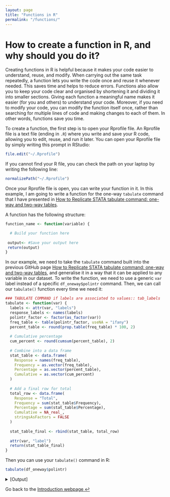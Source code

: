 ```yaml
---
layout: page
title: "Functions in R"
permalink: "/functions/"
---
```

<head>
  <!-- Google tag (gtag.js) -->
<script async src="https://www.googletagmanager.com/gtag/js?id=G-XSH3BVKG0H"></script>
<script>
  window.dataLayer = window.dataLayer || [];
  function gtag(){dataLayer.push(arguments);}
  gtag('js', new Date());

  gtag('config', 'G-XSH3BVKG0H');
</script>
</head>

# How to create a function in R, and why should you do it?

Creating functions in R is helpful because it makes your code easier to understand, reuse, and modify. When carrying out the same task repeatedly, a function lets you write the code once and reuse it whenever needed. This saves time and helps to reduce errors. Functions also allow you to keep your code clear and organised by shortening it and dividing it into smaller sections. Giving each function a meaningful name makes it easier (for you and others) to understand your code. Moreover, if you need to modify your code, you can modify the function itself once, rather than searching for multiple lines of code and making changes to each of them. In other words, functions save you time.

To create a function, the first step is to open your Rprofile file. An Rprofile file is a text file (ending in `.R`) where you write and save your R code, allowing you to edit, reuse, and run it later. You can open your Rprofile file by simply writing this prompt in RStudio:

```r
file.edit("~/.Rprofile")
```
If you cannot find your R file, you can check the path on your laptop by writing the following line:

```r
normalizePath("~/.Rprofile")
```

Once your Rprofile file is open, you can write your function in it. In this example, I am going to write a function for the one-way `tabulate` command that I have presented in [How to Replicate STATA tabulate command: one-way and two-way tables](https://gubellom.github.io/tabulate/).

A function has the following structure:

```r
function_name <- function(variable) {

  # Build your function here
 
 output<- #Save your output here
 return(output)
}
```


In our example, we need to take the `tabulate` command built into the previous GitHub page [How to Replicate STATA tabulate command: one-way and two-way tables](https://gubellom.github.io/tabulate/), and generalise it in a way that it can be applied to any variable in our dataset. To write the function, we need to use a generic `var` label instead of a specific `df_oneway$polintr` command. Then, we can call our `tabulate()` function every time we need it:


```r
### TABULATE COMMAND if labels are associated to values:: tab_labels
tabulate <- function(var) {
  labels <- attr(var, "labels")
  response_labels <- names(labels)
  polintr_factor <- factor(as_factor(var))
  freq_table <- table(polintr_factor, useNA = "ifany")
  percent_table <- round(prop.table(freq_table) * 100, 2)
  
  # Cumulative percentage
  cum_percent <- round(cumsum(percent_table), 2)
  
  # Combine into a data frame
  stat_table <- data.frame(
    Response = names(freq_table),
    Frequency = as.vector(freq_table),
    Percentage = as.vector(percent_table),
    Cumulative = as.vector(cum_percent)
  )
  
  # Add a final row for total
  total_row <- data.frame(
    Response = "Total",
    Frequency = sum(stat_table$Frequency),
    Percentage = sum(stat_table$Percentage),
    Cumulative = NA_real_,  
    stringsAsFactors = FALSE
  )
  
  stat_table_final <- rbind(stat_table, total_row)
  
  attr(var, "label")
  return(stat_table_final)
}

```
Then you can use your `tabulate()` command in R:

```r
tabulate(df_oneway$polintr)
```

<details>
  <summary>[Output]</summary>

  <pre>
 
               Response Frequency Percentage Cumulative
1       Very interested      5414      12.23      12.23
2      Quite interested     15535      35.08      47.31
3     Hardly interested     15245      34.43      81.74
4 Not at all interested      8087      18.26     100.00
5                 Total     44281     100.00         NA

</pre>
</details>

<!--
Notice that the library warning below is redundant in our case, as we need the library's `haven' to import a Stata dataset. So, no error message would appear.

```r
# Library warning in the code
  if (!require("haven", quietly = TRUE)) {
  stop("Package 'haven' is required but not installed.")
}
```

# Add library warnings
  if (!require("haven", quietly = TRUE)) {
  stop("Package 'haven' is required but not installed.")
}
--->

Go back to the [Introduction webpage ↩ ](https://gubellom.github.io/michelegubello_Introduction/)
